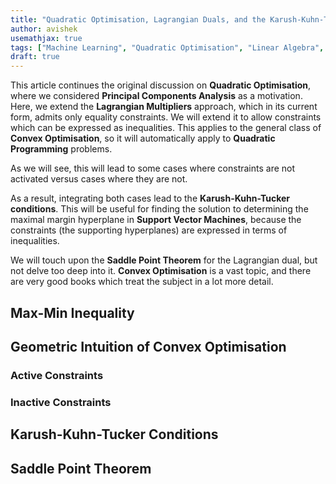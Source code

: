 ```yaml
---
title: "Quadratic Optimisation, Lagrangian Duals, and the Karush-Kuhn-Tucker Conditions"
author: avishek
usemathjax: true
tags: ["Machine Learning", "Quadratic Optimisation", "Linear Algebra", "Optimisation", "Theory"]
draft: true
---
```


This article continues the original discussion on **Quadratic Optimisation**, where we considered **Principal Components Analysis** as a motivation. Here, we extend the **Lagrangian Multipliers** approach, which in its current form, admits only equality constraints. We will extend it to allow constraints which can be expressed as inequalities. This applies to the general class of **Convex Optimisation**, so it will automatically apply to **Quadratic Programming** problems.

As we will see, this will lead to some cases where constraints are not activated versus cases where they are not.

As a result, integrating both cases lead to the **Karush-Kuhn-Tucker conditions**. This will be useful for finding the solution to determining the maximal margin hyperplane in **Support Vector Machines**, because the constraints (the supporting hyperplanes) are expressed in terms of inequalities.

We will touch upon the **Saddle Point Theorem** for the Lagrangian dual, but not delve too deep into it. **Convex Optimisation** is a vast topic, and there are very good books which treat the subject in a lot more detail.

## Max-Min Inequality
## Geometric Intuition of Convex Optimisation
### Active Constraints
### Inactive Constraints
## Karush-Kuhn-Tucker Conditions
## Saddle Point Theorem
